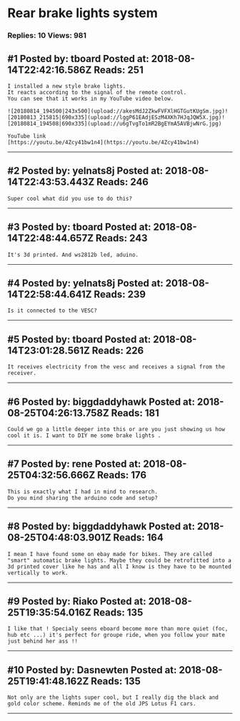 # Rear brake lights system

### Replies: 10 Views: 981

## \#1 Posted by: tboard Posted at: 2018-08-14T22:42:16.586Z Reads: 251

```
I installed a new style brake lights.
It reacts according to the signal of the remote control.
You can see that it works in my YouTube video below.

![20180814_194500|243x500](upload://akesMdJ2ZkwFVFXlHGTGutKUgSm.jpg)![20180813_215815|690x335](upload://lggP61EAdjESzM4XKh7HJqJQW5X.jpg)![20180814_194508|690x335](upload://u6gTvgTo1mR2BgEYmA5AVBjwNrG.jpg)

YouTube link
[https://youtu.be/4Zcy41bw1n4](https://youtu.be/4Zcy41bw1n4)
```

---
## \#2 Posted by: yelnats8j Posted at: 2018-08-14T22:43:53.443Z Reads: 246

```
Super cool what did you use to do this?
```

---
## \#3 Posted by: tboard Posted at: 2018-08-14T22:48:44.657Z Reads: 243

```
It's 3d printed. And ws2812b led, aduino.
```

---
## \#4 Posted by: yelnats8j Posted at: 2018-08-14T22:58:44.641Z Reads: 239

```
Is it connected to the VESC?
```

---
## \#5 Posted by: tboard Posted at: 2018-08-14T23:01:28.561Z Reads: 226

```
It receives electricity from the vesc and receives a signal from the receiver.
```

---
## \#6 Posted by: biggdaddyhawk Posted at: 2018-08-25T04:26:13.758Z Reads: 181

```
Could we go a little deeper into this or are you just showing us how cool it is. I want to DIY me some brake lights .
```

---
## \#7 Posted by: rene Posted at: 2018-08-25T04:32:56.666Z Reads: 176

```
This is exactly what I had in mind to research.
Do you mind sharing the arduino code and setup?
```

---
## \#8 Posted by: biggdaddyhawk Posted at: 2018-08-25T04:48:03.901Z Reads: 164

```
I mean I have found some on ebay made for bikes. They are called "smart" automatic brake lights. Maybe they could be retrofitted into a 3d printed cover like he has and all I know is they have to be mounted vertically to work.
```

---
## \#9 Posted by: Riako Posted at: 2018-08-25T19:35:54.016Z Reads: 135

```
I like that ! Specialy seens eboard become more than more quiet (foc, hub etc ...) it's perfect for groupe ride, when you follow your mate just behind her ass !!
```

---
## \#10 Posted by: Dasnewten Posted at: 2018-08-25T19:41:48.162Z Reads: 135

```
Not only are the lights super cool, but I really dig the black and gold color scheme. Reminds me of the old JPS Lotus F1 cars.
```

---
